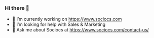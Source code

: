 ### Hi there 👋

- 🔭 I’m currently working on https://www.sociocs.com
- 🤔 I’m looking for help with Sales & Marketing
- 💬 Ask me about Sociocs at https://www.sociocs.com/contact-us/
